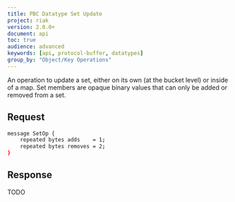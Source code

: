 ```yaml
---
title: PBC Datatype Set Update
project: riak
version: 2.0.0+
document: api
toc: true
audience: advanced
keywords: [api, protocol-buffer, datatypes]
group_by: "Object/Key Operations"
---
```


An operation to update a set, either on its own (at the bucket level) or inside of a map. Set members are opaque binary values that can only be added or removed from a set.

## Request

```bash
message SetOp {
    repeated bytes adds    = 1;
    repeated bytes removes = 2;
}
```

## Response

TODO